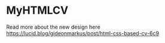 # MyHTMLCV

Read more about the new design here
https://lucid.blog/gideonmarkus/post/html-css-based-cv-6c9

